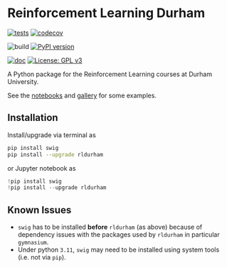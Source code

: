 # Reinforcement Learning Durham

[![tests](https://github.com/robert-lieck/rldurham/actions/workflows/tests.yml/badge.svg)](https://github.com/robert-lieck/rldurham/actions/workflows/tests.yml)
[![codecov](https://codecov.io/gh/robert-lieck/rldurham/branch/main/graph/badge.svg?token=XAUCWNS7II)](https://codecov.io/gh/robert-lieck/rldurham)

![build](https://github.com/robert-lieck/rldurham/workflows/build/badge.svg)
[![PyPI version](https://badge.fury.io/py/rldurham.svg)](https://badge.fury.io/py/rldurham)

[![doc](https://github.com/robert-lieck/rldurham/actions/workflows/doc.yml/badge.svg)](https://robert-lieck.github.io/rldurham/)
[![License: GPL v3](https://img.shields.io/badge/License-GPLv3-blue.svg)](https://www.gnu.org/licenses/gpl-3.0)

A Python package for the Reinforcement Learning courses at Durham University.

See the [notebooks](https://github.com/robert-lieck/rldurham/tree/main/notebooks) and [gallery](https://robert-lieck.github.io/rldurham/auto_examples/index.html) for some examples.

## Installation

Install/upgrade via terminal as

```bash
pip install swig
pip install --upgrade rldurham
```

or Jupyter notebook as

```python
!pip install swig
!pip install --upgrade rldurham
```

## Known Issues

- `swig` has to be installed **before** `rldurham` (as above) because of dependency issues with the packages used by `rldurham` in particular `gymnasium`.
- Under python `3.11`, `swig` may need to be installed using system tools (i.e. not via `pip`).